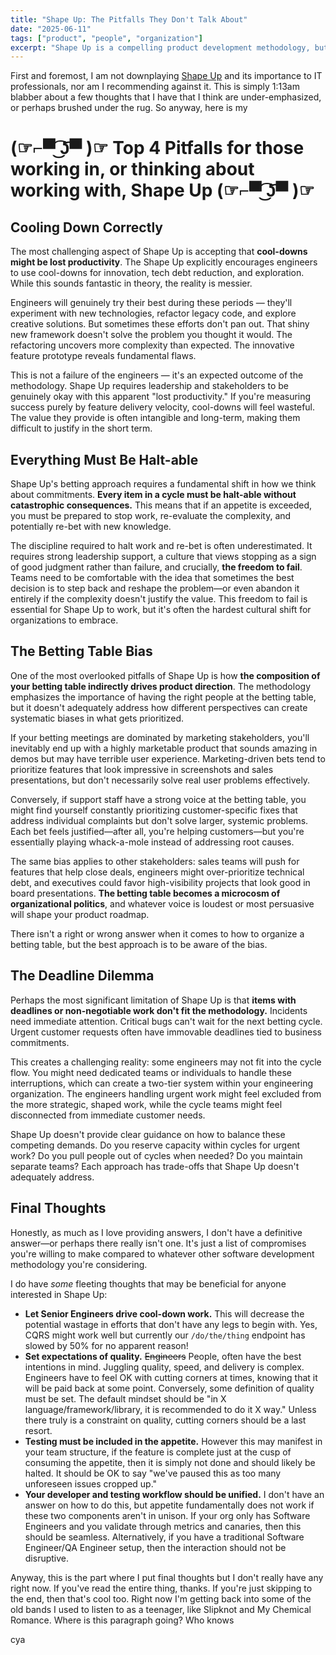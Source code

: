 ```yaml
---
title: "Shape Up: The Pitfalls They Don't Talk About"
date: "2025-06-11"
tags: ["product", "people", "organization"]
excerpt: "Shape Up is a compelling product development methodology, but it comes with hidden challenges that teams need to understand before adopting it."
---
```


First and foremost, I am not downplaying [Shape Up](https://basecamp.com/shapeup) and its importance to IT professionals, nor am I recommending against it. This is simply 1:13am blabber about a few thoughts that I have that I think are under-emphasized, or perhaps brushed under the rug. So anyway, here is my

# **(☞⌐▀͡ ͜ʖ͡▀ )☞ Top 4 Pitfalls for those working in, or thinking about working with, Shape Up (☞⌐▀͡ ͜ʖ͡▀ )☞**

## Cooling Down Correctly

The most challenging aspect of Shape Up is accepting that **cool-downs might be lost productivity**. The Shape Up explicitly encourages engineers to use cool-downs for innovation, tech debt reduction, and exploration. While this sounds fantastic in theory, the reality is messier.

Engineers will genuinely try their best during these periods — they'll experiment with new technologies, refactor legacy code, and explore creative solutions. But sometimes these efforts don't pan out. That shiny new framework doesn't solve the problem you thought it would. The refactoring uncovers more complexity than expected. The innovative feature prototype reveals fundamental flaws.

This is not a failure of the engineers — it's an expected outcome of the methodology. Shape Up requires leadership and stakeholders to be genuinely okay with this apparent "lost productivity." If you're measuring success purely by feature delivery velocity, cool-downs will feel wasteful. The value they provide is often intangible and long-term, making them difficult to justify in the short term.

## Everything Must Be Halt-able

Shape Up's betting approach requires a fundamental shift in how we think about commitments. **Every item in a cycle must be halt-able without catastrophic consequences.** This means that if an appetite is exceeded, you must be prepared to stop work, re-evaluate the complexity, and potentially re-bet with new knowledge.

The discipline required to halt work and re-bet is often underestimated. It requires strong leadership support, a culture that views stopping as a sign of good judgment rather than failure, and crucially, **the freedom to fail**. Teams need to be comfortable with the idea that sometimes the best decision is to step back and reshape the problem—or even abandon it entirely if the complexity doesn't justify the value. This freedom to fail is essential for Shape Up to work, but it's often the hardest cultural shift for organizations to embrace.

## The Betting Table Bias

One of the most overlooked pitfalls of Shape Up is how **the composition of your betting table indirectly drives product direction**. The methodology emphasizes the importance of having the right people at the betting table, but it doesn't adequately address how different perspectives can create systematic biases in what gets prioritized.

If your betting meetings are dominated by marketing stakeholders, you'll inevitably end up with a highly marketable product that sounds amazing in demos but may have terrible user experience. Marketing-driven bets tend to prioritize features that look impressive in screenshots and sales presentations, but don't necessarily solve real user problems effectively.

Conversely, if support staff have a strong voice at the betting table, you might find yourself constantly prioritizing customer-specific fixes that address individual complaints but don't solve larger, systemic problems. Each bet feels justified—after all, you're helping customers—but you're essentially playing whack-a-mole instead of addressing root causes.

The same bias applies to other stakeholders: sales teams will push for features that help close deals, engineers might over-prioritize technical debt, and executives could favor high-visibility projects that look good in board presentations. **The betting table becomes a microcosm of organizational politics**, and whatever voice is loudest or most persuasive will shape your product roadmap.

There isn't a right or wrong answer when it comes to how to organize a betting table, but the best approach is to be aware of the bias.

## The Deadline Dilemma

Perhaps the most significant limitation of Shape Up is that **items with deadlines or non-negotiable work don't fit the methodology.** Incidents need immediate attention. Critical bugs can't wait for the next betting cycle. Urgent customer requests often have immovable deadlines tied to business commitments.

This creates a challenging reality: some engineers may not fit into the cycle flow. You might need dedicated teams or individuals to handle these interruptions, which can create a two-tier system within your engineering organization. The engineers handling urgent work might feel excluded from the more strategic, shaped work, while the cycle teams might feel disconnected from immediate customer needs.

Shape Up doesn't provide clear guidance on how to balance these competing demands. Do you reserve capacity within cycles for urgent work? Do you pull people out of cycles when needed? Do you maintain separate teams? Each approach has trade-offs that Shape Up doesn't adequately address.

## Final Thoughts

Honestly, as much as I love providing answers, I don't have a definitive answer—or perhaps there really isn't one. It's just a list of compromises you're willing to make compared to whatever other software development methodology you're considering.

I do have _some_ fleeting thoughts that may be beneficial for anyone interested in Shape Up:

- **Let Senior Engineers drive cool-down work.** This will decrease the potential wastage in efforts that don't have any legs to begin with. Yes, CQRS might work well but currently our `/do/the/thing` endpoint has slowed by 50% for no apparent reason!
- **Set expectations of quality.** ~~Engineers~~ People, often have the best intentions in mind. Juggling quality, speed, and delivery is complex. Engineers have to feel OK with cutting corners at times, knowing that it will be paid back at some point. Conversely, some definition of quality must be set. The default mindset should be "in X language/framework/library, it is recommended to do it X way." Unless there truly is a constraint on quality, cutting corners should be a last resort.
- **Testing must be included in the appetite.** However this may manifest in your team structure, if the feature is complete just at the cusp of consuming the appetite, then it is simply not done and should likely be halted. It should be OK to say "we've paused this as too many unforeseen issues cropped up."
- **Your developer and testing workflow should be unified.** I don't have an answer on how to do this, but appetite fundamentally does not work if these two components aren't in unison. If your org only has Software Engineers and you validate through metrics and canaries, then this should be seamless. Alternatively, if you have a traditional Software Engineer/QA Engineer setup, then the interaction should not be disruptive.

Anyway, this is the part where I put final thoughts but I don't really have any right now. If you've read the entire thing, thanks. If you're just skipping to the end, then that's cool too. Right now I'm getting back into some of the old bands I used to listen to as a teenager, like Slipknot and My Chemical Romance. Where is this paragraph going? Who knows

cya
